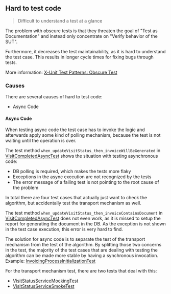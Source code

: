 ## Hard to test code 

> Difficult to understand a test at a glance

The problem with obscure tests is that they threaten the goal of "Test as Documentation" and instead only concentrate on "Verify behavior of the SUT".

Furthermore, it decreases the test maintainability, as it is hard to understand the test case. This results in longer cycle times for fixing bugs through tests.

More information: [X-Unit Test Patterns: Obscure Test](http://xunitpatterns.com/Obscure%20Test.html)


### Causes

There are several causes of hard to test code:

* Async Code


#### Async Code

When testing async code the test case has to invoke the logic and afterwards apply some kind of polling mechanism, because the test is not waiting until the operation is over.

The test method `when_updateVisitStatus_then_invoiceWillBeGenerated` in [VisitCompletedAsyncTest](async_code/problem/VisitCompletedAsyncTest.java) shows the situation with testing asynchronous code:

* DB polling is required, which makes the tests more flaky
* Exceptions in the async execution are not recognized by the tests
* The error message of a failing test is not pointing to the root cause of the problem 

In total there are four test cases that actually just want to check the algorithm, but accidentally test the transport mechanism as well.

The test method `when_updateVisitStatus_then_invoiceContainsDocument` in [VisitCompletedAsyncTest](async_code/problem/VisitCompletedAsyncTest.java) does not even work, as it is missed to setup the report for generating the document in the DB. As the exception is not shown in the test case execution, this error is very hard to find.


The solution for async code is to separate the test of the transport mechanism from the test of the algorithm. By splitting those two concerns in the test, the majority of the test cases that are dealing with testing the algorithm can be made more stable by having a synchronous invocation. Example: [InvoicingProcessInitializationTest](async_code/solution/InvoicingProcessInitializationTest.java)

For the transport mechanism test, there are two tests that deal with this:  

* [VisitStatusServiceMockingTest](async_code/solution/VisitStatusServiceMockingTest.java)
* [VisitStatusServiceSmokeTest](async_code/solution/VisitStatusServiceSmokeTest.java)
